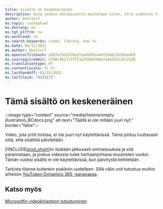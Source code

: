 ```yaml
---
title: Sisältö on keskeneräinen
description: Aina joskus ominaisuutta muutetaan siten, että videosta tulee harhaanjohtava, joten video ei ole käytettävissä, kun sisältöä päivitetään.
author: bholtorf
ms.topic: conceptual
ms.devlang: na
ms.tgt_pltfrm: na
ms.workload: na
ms.search.keywords: video, library, how to
ms.date: 06/11/2021
ms.author: bholtorf
ms.openlocfilehash: a36fe2932d7be2fae0185ee4e9106613e58de469
ms.sourcegitcommit: ef80c461713fff1a75998766e7a4ed3a7c6121d0
ms.translationtype: HT
ms.contentlocale: fi-FI
ms.lasthandoff: 02/15/2022
ms.locfileid: "8133172"
---
```

# <a name="sorry-this-content-is-under-construction"></a>Tämä sisältö on keskeneräinen

:::image type="content" source="media/helene/empty illustration_BCdocs.png" alt-text="Täällä ei ole mitään juuri nyt." border="false":::

Video, jota yritit toistaa, ei ole juuri nyt käytettävissä. Tämä johtuu luultavasti siitä, että sisältöä päivitetään.

[!INCLUDE[prod_short](includes/prod_short.md)]iin lisätään jatkuvasti ominaisuuksia ja sitä parannetaan, ja joskus videosta tulee harhaanjohtava muutosten vuoksi. Tämän vuoksi sisältö ei ole käytettävissä, kun päivitystä kehitetään.

Tarkista tilanne kuitenkin piakkoin uudelleen. Sillä välin voit tutustua muihin aiheisiin [YouTuben Dynamics 365 -kanavassa](https://www.youtube.com/playlist?list=PLcakwueIHoT-wVFPKUtmxlqcG1kJ0oqq4).

## <a name="see-also"></a>Katso myös
[Microsoftin videokirjastoon tutustuminen](across-videos.md)

 